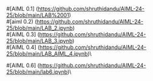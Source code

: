 #[AIML 0.1] (https://github.com/shruthidandu/AIML-24-25/blob/main/LAB%2001)\
#[aiml 0.2) (https://github.com/shruthidandu/AIML-24-25/blob/main/LAB_2.ipynb)\
#[AIML 0.3] (https://github.com/shruthidandu/AIML-24-25/blob/main/LAB_3.ipynb)\
#[AIML 0.4] (https://github.com/shruthidandu/AIML-24-25/blob/main/LAB_AIML_4.ipynb)\

#[AIML 0.6] (https://github.com/shruthidandu/AIML-24-25/blob/main/lab6.ipynb)\
